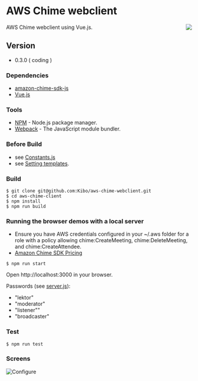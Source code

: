 # AWS Chime webclient

<img align="right" src="https://raw.githubusercontent.com/Kibo/aws-chime-webclient/master/src/img/aws-chime-webclient-logo_300.png">

AWS Chime webclient using Vue.js.

## Version
- 0.3.0 ( coding )

### Dependencies
- [amazon-chime-sdk-js](https://github.com/aws/amazon-chime-sdk-js)
- [Vue.js](https://vuejs.org/) 
	
### Tools
- [NPM](https://npmjs.org) - Node.js package manager.
- [Webpack](https://webpack.js.org/) - The JavaScript module bundler.

### Before Build
- see [Constants.js](https://github.com/Kibo/aws-chime-webclient/blob/master/src/modules/constants/Constants.js)
- see [Setting templates](https://github.com/Kibo/aws-chime-webclient/blob/master/src/roles).

### Build
```
$ git clone git@github.com:Kibo/aws-chime-webclient.git
$ cd aws-chime-client
$ npm install 
$ npm run build
```
### Running the browser demos with a local server
* Ensure you have AWS credentials configured in your ~/.aws folder for a role with a policy allowing chime:CreateMeeting, chime:DeleteMeeting, and chime:CreateAttendee.
* [Amazon Chime SDK Pricing](https://aws.amazon.com/chime/pricing/#Chime_SDK_)

```
$ npm run start
```
Open http://localhost:3000 in your browser.

Passwords (see [server.js](https://github.com/Kibo/aws-chime-webclient/blob/master/server.js)):
- "lektor"
- "moderator"
- "listener""
- "broadcaster"

### Test
```
$ npm run test
```

### Screens

<img src="https://raw.githubusercontent.com/Kibo/aws-chime-webclient/master/src/img/screens/configure.png" alt="Configure">


